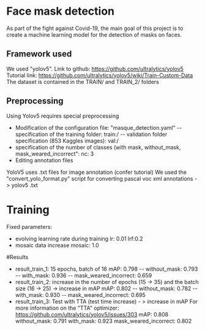# Face mask detection
As part of the fight against Covid-19, the main goal of this project is to create a machine learning model for the detection of masks on faces.

## Framework used
We used "yolov5".
Link to github: https://github.com/ultralytics/yolov5
Tutorial link: https://github.com/ultralytics/yolov5/wiki/Train-Custom-Data
The dataset is contained in the TRAIN/ and TRAIN_2/ folders

## Preprocessing
Using Yolov5 requires special preprocessing
  - Modification of the configuration file: "masque_detection.yaml"
    -- specification of the training folder: train:/
    -- validation folder specification (853 Kaggles images): val:/
  - specification of the number of classes (with mask, without_mask, mask_weared_incorrect": nc: 3
  - Editing annotation files

YoloV5 uses .txt files for image annotation (confer tutorial)
We used the "convert_yolo_format.py" script for converting pascal voc xml annotations -> yolov5 .txt

# Training
Fixed parameters:
  - evolving learning rate during training
lr: 0.01
lrf:0.2
  - mosaic data increase
mosaic: 1.0

#Results
  - result_train_1: 15 epochs, batch of 16
  mAP: 0.798
    -- without_mask: 0.793
    -- with_mask: 0.936
    -- mask_weared_incorrect: 0.659
  - result_train_2: increase in the number of epochs (15 -> 35) and the batch size (16 -> 25) -> increase in mAP
  mAP: 0.802
    -- without_mask: 0.782
    -- with_mask: 0.930
    -- mask_weared_incorrect: 0.695
  - result_train_3: Test with TTA (test time increase) - > increase in mAP
For more information on the "TTA" optimizer: https://github.com/ultralytics/yolov5/issues/303
  mAP: 0.808
    without_mask: 0.791
    with_mask: 0.923
    mask_weared_incorrect: 0.802
